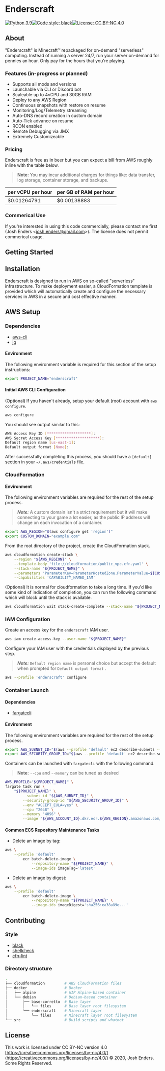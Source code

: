 # Enderscraft

[![Python 3.9](https://img.shields.io/badge/python-3.9-blue.svg)](https://www.python.org/downloads/release/python-391/)[![Code style: black](https://img.shields.io/badge/code%20style-black-black.svg)](https://github.com/psf/black)[![License: CC BY-NC 4.0](https://img.shields.io/badge/license-CC%20BY--NC%204.0-lightgrey.svg)](https://creativecommons.org/licenses/by-nc/4.0/)

## About

"Enderscraft" is Minecraft™ repackaged for on-demand "serverless" computing. Instead of running a server 24/7, run your server on-demand for pennies an hour. Only pay for the hours that you're playing.

### Features (in-progress or planned)

- Supports all mods and versions
- Launchable via CLI or Discord bot
- Scaleable up to 4vCPU and 30GB RAM
- Deploy to any AWS Region
- Continuous snapshots with restore on resume
- Monitoring/Log/Telemetry streaming
- Auto-DNS record creation in custom domain
- Auto-Tick advance on resume
- RCON enabled
- Remote Debugging via JMX
- Extremely Customizeable

### Pricing

Enderscraft is free as in beer but you can expect a bill from AWS roughly inline with the table below.

> **Note:** You may incur additional charges for things like: data transfer, log storage, container storage, and backups.

| per vCPU per hour | per GB of RAM per hour |
| ----------------- | ---------------------- |
| $0.01264791       | $0.00138883            |

### Commerical Use

If you're interested in using this code commercially, please contact me first (Josh Enders <<josh.enders@gmail.com>>). The license does not permit commerical usage.

## Getting Started

## Installation

Enderscraft is designed to run in AWS on so-called "serverless" infrastructure. To make deployment easier, a CloudFormation template is provided which will automatically create and configure the necessary services in AWS in a secure and cost effective manner.

## AWS Setup

### Dependencies

- [aws-cli](https://github.com/aws/aws-cli)
- [jq](https://stedolan.github.io/jq/)

#### Environment

The following environment variable is required for this section of the setup instructions:

```bash
export PROJECT_NAME="enderscraft"
```

#### Initial AWS CLI Configuration

(Optional) If you haven't already, setup your default (root) account with `aws configure`.

```bash
aws configure
```

You should see output similar to this:

```bash
AWS Access Key ID [********************]:
AWS Secret Access Key [********************]:
Default region name [us-east-1]:
Default output format [None]:
```

After successfully completing this process, you should have a `[default]` section in your `~/.aws/credentials` file.

### CloudFormation

#### Environment

The following environment variables are required for the rest of the setup process.

> **_Note:_** A custom domain isn't a strict requirement but it will make connecting to your game a lot easier, as the public IP address will change on each invocation of a container.

```bash
export AWS_REGION="$(aws configure get 'region')"
export CUSTOM_DOMAIN="example.com"
```

From the root directory of the project, create the CloudFormation stack.

```bash
aws cloudformation create-stack \
    --region "${AWS_REGION}" \
    --template-body 'file://cloudformation/public_vpc.cfn.yaml' \
    --stack-name "${PROJECT_NAME}" \
    --parameters "ParameterKey=ParameterHostedZone,ParameterValue=${CUSTOM_DOMAIN}" \
    --capabilities 'CAPABILITY_NAMED_IAM'
```

(Optional) It is normal for cloudformation to take a long time. If you'd like some kind of indication of completion, you can run the following command which will block until the stack is available.

```bash
aws cloudformation wait stack-create-complete --stack-name "${PROJECT_NAME}"
```

### IAM Configuration

Create an access key for the `enderscraft` IAM user.

```bash
aws iam create-access-key --user-name "${PROJECT_NAME}"
```

Configure your IAM user with the credentials displayed by the previous step.

> **_Note:_** `Default region name` is personal choice but accept the default when prompted for `Default output format` .

```bash
aws --profile 'enderscraft' configure
```

### Container Launch

#### Dependencies

- [fargatecli](https://github.com/awslabs/fargatecli)

#### Environment

The following environment variables are required for the rest of the setup process.

```bash
export AWS_SUBNET_ID="$(aws --profile 'default' ec2 describe-subnets --filters "Name=tag:Name,Values=${PROJECT_NAME}-SubnetPublic" | jq --raw-output '.Subnets[0].SubnetId')"
export AWS_SECURITY_GROUP_ID="$(aws --profile 'default' ec2 describe-security-groups --filters "Name=tag:Name,Values=${PROJECT_NAME}-SecurityGroupFargateTasks" | jq --raw-output '.SecurityGroups[0].GroupId')"
```

Containers can be launched with `fargatecli` with the following command.

> **Note:** `--cpu` and `--memory` can be tuned as desired

```bash
AWS_PROFILE="${PROJECT_NAME}" \
fargate task run \
    "${PROJECT_NAME}" \
        --subnet-id "${AWS_SUBNET_ID}" \
        --security-group-id "${AWS_SECURITY_GROUP_ID}" \
        --env "ACCEPT_EULA=yes" \
        --cpu "2048" \
        --memory "4096" \
        --image "${AWS_ACCOUNT_ID}.dkr.ecr.${AWS_REGION}.amazonaws.com/enderscraft:latest"
```

#### Common ECS Repository Maintenance Tasks

- Delete an image by tag:

```bash
aws \
    --profile 'default'
        ecr batch-delete-image \
            --repository-name "${PROJECT_NAME}" \
            --image-ids imageTag='latest'
```

- Delete an image by digest:

```bash
aws \
    --profile 'default'
        ecr batch-delete-image \
            --repository-name "${PROJECT_NAME}" \
            --image-ids imageDigest='sha256:ea38a89e...'
```

## Contributing

### Style

- [black](https://github.com/psf/black)
- [shellcheck](https://github.com/koalaman/shellcheck)
- [cfn-lint](https://github.com/aws-cloudformation/cfn-python-lint)

### Directory structure

```bash
.
├── cloudformation         # AWS CloudFormation files
├── docker                 # Docker
│   ├── alpine             # WIP Alpine-based container
│   └── debian             # Debian-based container
│       ├── base-corretto  # Base layer
│       │   └── files      # Base layer root filesystem
│       └── enderscraft    # Minecraft layer
│           └── files      # Minecraft layer root filesystem
└── src                    # Build scripts and whatnot
```

## License

This work is licensed under CC BY-NC version 4.0 [https://creativecommons.org/licenses/by-nc/4.0/](https://creativecommons.org/licenses/by-nc/4.0/)
© 2020, Josh Enders. Some Rights Reserved.

